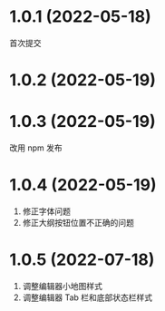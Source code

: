 # 1.0.1 (2022-05-18)
首次提交

# 1.0.2 (2022-05-19)

# 1.0.3 (2022-05-19)
改用 npm 发布

# 1.0.4 (2022-05-19)
1. 修正字体问题
2. 修正大纲按钮位置不正确的问题

# 1.0.5 (2022-07-18)
1. 调整编辑器小地图样式
2. 调整编辑器 Tab 栏和底部状态栏样式
